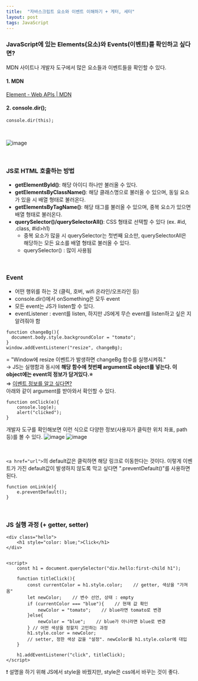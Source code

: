 ```yaml
---
title:  "자바스크립트 요소와 이벤트 이해하기 + 게터, 세터"
layout: post
tags: JavaScript
---
```


### JavaScript에 있는 Elements(요소)와 Events(이벤트)를 확인하고 싶다면?
MDN 사이트나 개발자 도구에서 많은 요소들과 이벤트들을 확인할 수 있다.

#### 1. MDN

<a href="https://developer.mozilla.org/en-US/docs/Web/API/Element"> Element - Web APIs | MDN </a>

#### 2. console.dir();
```
console.dir(this);
```
<br>













![image](https://user-images.githubusercontent.com/108778921/190188288-fa20e05a-c6f4-425e-ac87-6345a80fb8f6.png)

<br>

### JS로 HTML 호출하는 방법
- **getElementById()**: 해당 아이디 하나만 불러올 수 있다.
- **getElementsByClassName()**: 해당 클래스명으로 불러올 수 있으며, 동일 요소가 있을 시 배열 형태로 불러온다.
- **getElementsByTagName()**: 해당 태그를 불러올 수 있으며, 중복 요소가 있으면 배열 형태로 불러온다.
- **querySelector()/querySelectorAll()**: CSS 형태로 선택할 수 있다 (ex. #id, .class, #id>h1)
  - 중복 요소가 많을 시 querySelector는 첫번째 요소만, querySelectorAll은 해당하는 모든 요소를 배열 형태로 불러올 수 있다.
  - querySelector() : 많이 사용됨

<br>

### Event
- 어떤 행위를 하는 것 (클릭, 호버, wifi 온라인/오프라인 등)
- console.dir()에서 onSomething은 모두 event
- 모든 event는 JS가 listen할 수 있다. 
- eventListener : event를 listen, 하지만 JS에게 무슨 event를 listen하고 싶은 지 알려줘야 함
```
function changeBg(){
  document.body.style.backgroundColor = "tomato";
}
window.addEventListener("resize", changeBg);
```
= "Window에 resize 이벤트가 발생하면 changeBg 함수를 실행시켜줘."<br>
→ JS는 실행함과 동시에 **해당 함수에 첫번째 argument로 object를 넣는다. 이 object에는 event의 정보가 담겨있다.⭐**<br>
⇒ <u>이벤트 정보를 알고 싶다면?</u> <br>
아래와 같이 argument를 받아와서 확인할 수 있다.<br>
```
function onClick(e){
	console.log(e);
	alert("clicked");
}
```
개발자 도구를 확인해보면 이런 식으로 다양한 정보(사용자가 클릭한 위치 좌표, path 등)를 볼 수 있다.
![image](https://user-images.githubusercontent.com/108778921/190352857-bc5c8435-2dc9-4e6a-915d-0d7f01b6a353.png)
![image](https://user-images.githubusercontent.com/108778921/190352868-a6915cbe-a41e-447a-bd23-0c3e8d1f8700.png)

<br>

`<a href="url">`의 default값은 클릭하면 해당 링크로 이동한다는 것이다. 이렇게 이벤트가 가진 default값이 발생하지 않도록 막고 싶다면 ".preventDefault()"를 사용하면 된다.<br>
```
function onLink(e){
    e.preventDefault();
}
```
  
<br>

### JS 실행 과정 (+ getter, setter)

```
<div class="hello">
    <h1 style="color: blue;">Click</h1>
</div>


<script>
    const h1 = document.querySelector("div.hello:first-child h1");

    function titleClick(){
        const currentColor = h1.style.color;    // getter, 색상을 "가져옴"
        let newColor;    // 변수 선언, 상태 : empty
        if (currentColor === "blue"){    // 현재 값 확인
            newColor = "tomato";    // blue라면 tomato로 변경
        }else{
            newColor = "blue";    // blue가 아니라면 blue로 변경
        } // 어떤 색상을 정할지 고민하는 과정
        h1.style.color = newColor; 
        // setter, 정한 색상 값을 "설정". newColor를 h1.style.color에 대입
    }

    h1.addEventListener("click", titleClick);
</script>
```

❗ 설명을 하기 위해 JS에서 style을 바꿨지만, style은 css에서 바꾸는 것이 좋다.
<br>
